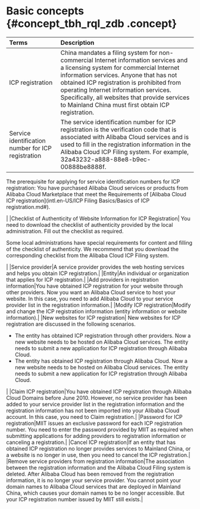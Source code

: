 # Basic concepts {#concept_tbh_rql_zdb .concept}

|Terms|Description|
|:----|:----------|
|ICP registration|China mandates a filing system for non-commercial Internet information services and a licensing system for commercial Internet information services. Anyone that has not obtained ICP registration is prohibited from operating Internet information services. Specifically, all websites that provide services to Mainland China must first obtain ICP registration.|
|Service identification number for ICP registration| The service identification number for ICP registration is the verification code that is associated with Alibaba Cloud services and is used to fill in the registration information in the Alibaba Cloud ICP Filing system. For example, 32a43232-a888-88e8-b9ec-00888be8888f.

 The prerequisite for applying for service identification numbers for ICP registration: You have purchased Alibaba Cloud services or products from Alibaba Cloud Marketplace that meet the Requirements of [Alibaba Cloud ICP registration](intl.en-US/ICP Filing Basics/Basics of ICP registration.md#).

 |
|Checklist of Authenticity of Website Information for ICP Registration| You need to download the checklist of authenticity provided by the local administration. Fill out the checklist as required.

 Some local administrations have special requirements for content and filling of the checklist of authenticity. We recommend that you download the corresponding checklist from the Alibaba Cloud ICP Filing system.

 |
|Service provider|A service provider provides the web hosting services and helps you obtain ICP registration.|
|Entity|An individual or organization that applies for ICP registration.|
|Add providers in registration information|You have obtained ICP registration for your website through other providers. Now you want an Alibaba Cloud service to host your website. In this case, you need to add Alibaba Cloud to your service provider list in the registration information.|
|Modify ICP registration|Modify and change the ICP registration information \(entity information or website information\).|
|New websites for ICP registration| New websites for ICP registration are discussed in the following scenarios.

 -   The entity has obtained ICP registration through other providers. Now a new website needs to be hosted on Alibaba Cloud services. The entity needs to submit a new application for ICP registration through Alibaba Cloud.
-   The entity has obtained ICP registration through Alibaba Cloud. Now a new website needs to be hosted on Alibaba Cloud services. The entity needs to submit a new application for ICP registration through Alibaba Cloud.

 |
|Claim ICP registration|You have obtained ICP registration through Alibaba Cloud Domains before June 2010. However, no service provider has been added to your service provider list in the registration information and the registration information has not been imported into your Alibaba Cloud account. In this case, you need to Claim registration.|
|Password for ICP registration|MIIT issues an exclusive password for each ICP registration number. You need to enter the password provided by MIIT as required when submitting applications for adding providers to registration information or canceling a registration.|
|Cancel ICP registration|If an entity that has obtained ICP registration no longer provides services to Mainland China, or a website is no longer in use, then you need to cancel the ICP registration.|
|Remove service providers from registration information|The association between the registration information and the Alibaba Cloud Filing system is deleted. After Alibaba Cloud has been removed from the registration information, it is no longer your service provider. You cannot point your domain names to Alibaba Cloud services that are deployed in Mainland China, which causes your domain names to be no longer accessible. But your ICP registration number issued by MIIT still exists.|

